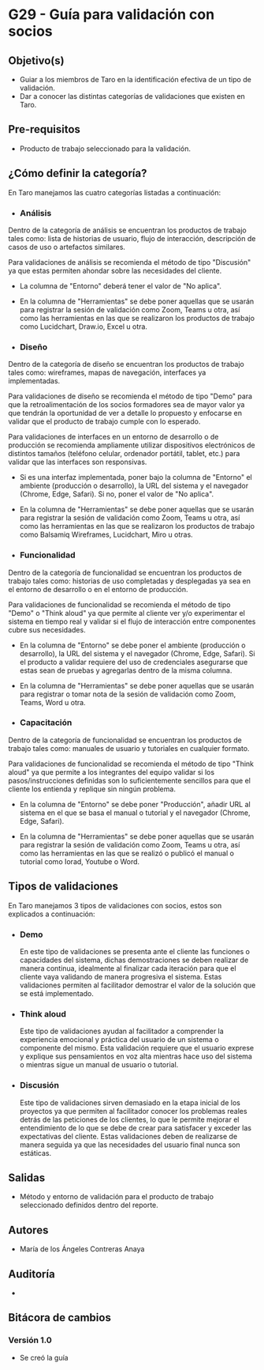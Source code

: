 # G29 - Guía para validación con socios

## Objetivo(s)

- Guiar a los miembros de Taro en la identificación efectiva de un tipo de validación. 
- Dar a conocer las distintas categorías de validaciones que existen en Taro.

## Pre-requisitos

- Producto de trabajo seleccionado para la validación.

## ¿Cómo definir la categoría?

En Taro manejamos las cuatro categorías listadas a continuación:

- ### Análisis

Dentro de la categoría de análisis se encuentran los productos de trabajo tales como: lista de historias de usuario, flujo de interacción, descripción de casos de uso o artefactos similares.

Para validaciones de análisis se recomienda el método de tipo "Discusión" ya que estas permiten ahondar sobre las necesidades del cliente.

- La columna de "Entorno" deberá tener el valor de "No aplica".

- En la columna de "Herramientas" se debe poner aquellas que se usarán para registrar la sesión de validación como Zoom, Teams u otra, así como las herramientas en las que se realizaron los productos de trabajo como Lucidchart, Draw.io, Excel u otra.

- ### Diseño

Dentro de la categoría de diseño se encuentran los productos de trabajo tales como: wireframes, mapas de navegación, interfaces ya implementadas.

Para validaciones de diseño se recomienda el método de tipo "Demo" para que la retroalimentación de los socios formadores sea de mayor valor ya que tendrán la oportunidad de ver a detalle lo propuesto y enfocarse en validar que el producto de trabajo cumple con lo esperado.

Para validaciones de interfaces en un entorno de desarrollo o de producción se recomienda ampliamente utilizar dispositivos electrónicos de distintos tamaños (teléfono celular, ordenador portátil, tablet, etc.) para validar que las interfaces son responsivas. 

- Si es una interfaz implementada, poner bajo la columna de "Entorno" el ambiente (producción o  desarrollo), la URL del sistema y el navegador (Chrome, Edge,  Safari). Si no, poner el valor de "No aplica".

- En la columna de "Herramientas" se debe poner aquellas que se usarán para registrar la sesión de validación como Zoom, Teams u otra, así como las herramientas en las que se realizaron los productos de trabajo como Balsamiq Wireframes, Lucidchart, Miro u otras.

- ### Funcionalidad

Dentro de la categoría de funcionalidad se encuentran los productos de trabajo tales como:  historias de uso completadas y desplegadas ya sea en el entorno de desarrollo o en el entorno de producción.

Para validaciones de funcionalidad se recomienda el método de tipo "Demo" o "Think aloud" ya que permite al cliente ver y/o experimentar el sistema en tiempo real y validar si el flujo de interacción entre componentes cubre sus necesidades.

- En la columna de "Entorno" se debe poner el ambiente (producción o  desarrollo), la URL del sistema y el navegador (Chrome, Edge,  Safari). Si el producto a validar requiere del uso de credenciales asegurarse que estas sean de pruebas y agregarlas dentro de la misma columna. 
- En la columna de "Herramientas" se debe poner aquellas que se usarán para registrar  o tomar nota de la sesión de validación como Zoom, Teams, Word u otra.

- ### Capacitación

Dentro de la categoría de funcionalidad se encuentran los productos de trabajo tales como:  manuales de usuario y tutoriales en cualquier formato. 

Para validaciones de funcionalidad se recomienda el método de tipo "Think aloud" ya que permite a los integrantes del equipo validar si los pasos/instrucciones definidas son lo suficientemente sencillos para que el cliente los entienda y  replique sin ningún problema.

- En la columna de "Entorno" se debe poner "Producción", añadir URL al sistema en el que se basa el manual o tutorial y el navegador (Chrome, Edge,  Safari).

- En la columna de "Herramientas" se debe poner aquellas que se usarán para registrar la sesión de validación como Zoom, Teams u otra, así como las herramientas en las que se realizó o publicó el manual o tutorial como Iorad, Youtube o Word.

## Tipos de validaciones

En Taro manejamos 3 tipos de validaciones con socios, estos son explicados a continuación:

- ### Demo

  En este tipo de validaciones se presenta ante el cliente las funciones o capacidades del sistema, dichas demostraciones se deben realizar de manera continua, idealmente al finalizar cada iteración para que el cliente vaya validando de manera progresiva el sistema. Estas validaciones permiten al facilitador demostrar el valor de la solución que se está implementado.

- ### Think aloud

  Este tipo de validaciones ayudan al facilitador a comprender la experiencia emocional y práctica del usuario de un sistema o componente del mismo. Esta validación requiere que el usuario exprese y explique sus pensamientos en voz alta mientras hace uso del sistema o mientras sigue un manual de usuario o tutorial.

- ### Discusión

  Este tipo de validaciones sirven demasiado en la etapa inicial de los proyectos ya que permiten al facilitador conocer los problemas reales detrás de las peticiones de los clientes, lo que le permite mejorar el entendimiento de lo que se debe de crear para satisfacer y exceder las expectativas del cliente. Estas validaciones deben de realizarse de manera seguida ya que las necesidades del usuario final nunca son estáticas.

## Salidas

- Método y entorno de validación para el producto de trabajo seleccionado definidos dentro del reporte.

## Autores

- María de los Ángeles Contreras Anaya

## Auditoría

- 

## Bitácora de cambios
### Versión 1.0
- Se creó la guía